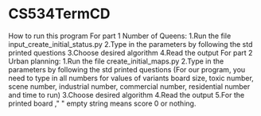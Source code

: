 # CS534TermCD
How to run this program
For part 1 Number of Queens:
    1.Run the file input_create_initial_status.py
    2.Type in the parameters by following the std printed questions
    3.Choose desired algorithm
    4.Read the output
For part 2 Urban planning:
    1.Run the file create_initial_maps.py
    2.Type in the parameters by following the std printed questions
        (For our program, you need to type in all numbers for values of variants
         board size, toxic number, scene number, industrial number, commercial number,
         residential number and time to run)
    3.Choose desired algorithm
    4.Read the output
    5.For the printed board ," " empty string means score 0 or nothing.
